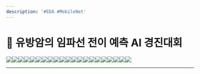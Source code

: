 ```yaml
---
description: '#EDA #MobileNet'
---
```


# 💉 유방암의 임파선 전이 예측 AI 경진대회

![](<../../../.gitbook/assets/유방암의\_임파선\_전이\_예측\_AI\_경진대회 0.png>)![](<../../../.gitbook/assets/유방암의\_임파선\_전이\_예측\_AI\_경진대회 1.png>)![](<../../../.gitbook/assets/유방암의\_임파선\_전이\_예측\_AI\_경진대회 2.png>)![](<../../../.gitbook/assets/유방암의\_임파선\_전이\_예측\_AI\_경진대회 3.png>)![](<../../../.gitbook/assets/유방암의\_임파선\_전이\_예측\_AI\_경진대회 4.png>)![](<../../../.gitbook/assets/유방암의\_임파선\_전이\_예측\_AI\_경진대회 5.png>)![](<../../../.gitbook/assets/유방암의\_임파선\_전이\_예측\_AI\_경진대회 6.png>)![](<../../../.gitbook/assets/유방암의\_임파선\_전이\_예측\_AI\_경진대회 7.png>)![](<../../../.gitbook/assets/유방암의\_임파선\_전이\_예측\_AI\_경진대회 8.png>)![](<../../../.gitbook/assets/유방암의\_임파선\_전이\_예측\_AI\_경진대회 9.png>)![](<../../../.gitbook/assets/유방암의\_임파선\_전이\_예측\_AI\_경진대회 10.png>)![](<../../../.gitbook/assets/유방암의\_임파선\_전이\_예측\_AI\_경진대회 11.png>)![](<../../../.gitbook/assets/유방암의\_임파선\_전이\_예측\_AI\_경진대회 12.png>)![](<../../../.gitbook/assets/유방암의\_임파선\_전이\_예측\_AI\_경진대회 13.png>)![](<../../../.gitbook/assets/유방암의\_임파선\_전이\_예측\_AI\_경진대회 14.png>)![](<../../../.gitbook/assets/유방암의\_임파선\_전이\_예측\_AI\_경진대회 15.png>)![](<../../../.gitbook/assets/유방암의\_임파선\_전이\_예측\_AI\_경진대회 16.png>)![](<../../../.gitbook/assets/유방암의\_임파선\_전이\_예측\_AI\_경진대회 17.png>)![](<../../../.gitbook/assets/유방암의\_임파선\_전이\_예측\_AI\_경진대회 18.png>)![](<../../../.gitbook/assets/유방암의\_임파선\_전이\_예측\_AI\_경진대회 19.png>)![](<../../../.gitbook/assets/유방암의\_임파선\_전이\_예측\_AI\_경진대회2 0.png>)

***
